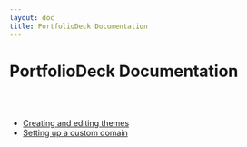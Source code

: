 ```yaml
---
layout: doc
title: PortfolioDeck Documentation
---
```






# <span>PortfolioDeck</span> Documentation

<br><br>

* [Creating and editing themes](themes)
* [Setting up a custom domain](custom-domain)
